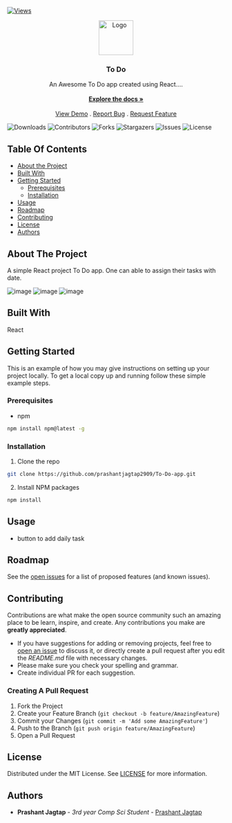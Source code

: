 [![Views](https://hits.seeyoufarm.com/api/count/incr/badge.svg?url=https%3A%2F%2Fgithub.com%2Fprashantjagtap2909%2FTo-Do-app&count_bg=%2379C83D&title_bg=%23555555&icon=&icon_color=%23E7E7E7&title=Views&edge_flat=false)](https://hits.seeyoufarm.com)
<br/>
<p align="center">
  <a href="https://github.com/prashantjagtap2909/To-Do-app">
    <img src="https://github.com/prashantjagtap2909/To-Do-app/assets/93985255/51dfe227-3719-44b1-90aa-9a5ace396bd4" alt="Logo" width="80" height="80">
  </a>

  <h3 align="center">To Do  </h3>

  <p align="center">
    An Awesome To Do app created using React....
    <br/>
    <br/>
    <a href="https://github.com/prashantjagtap2909/To-Do-app"><strong>Explore the docs »</strong></a>
    <br/>
    <br/>
    <a href="https://github.com/prashantjagtap2909/To-Do-app">View Demo</a>
    .
    <a href="https://github.com/prashantjagtap2909/To-Do-app/issues">Report Bug</a>
    .
    <a href="https://github.com/prashantjagtap2909/To-Do-app/issues">Request Feature</a>
  </p>
</p>

![Downloads](https://img.shields.io/github/downloads/prashantjagtap2909/To-Do-app/total) ![Contributors](https://img.shields.io/github/contributors/prashantjagtap2909/To-Do-app?color=dark-green) ![Forks](https://img.shields.io/github/forks/prashantjagtap2909/To-Do-app?style=social) ![Stargazers](https://img.shields.io/github/stars/prashantjagtap2909/To-Do-app?style=social) ![Issues](https://img.shields.io/github/issues/prashantjagtap2909/To-Do-app) ![License](https://img.shields.io/github/license/prashantjagtap2909/To-Do-app) 

## Table Of Contents

* [About the Project](#about-the-project)
* [Built With](#built-with)
* [Getting Started](#getting-started)
  * [Prerequisites](#prerequisites)
  * [Installation](#installation)
* [Usage](#usage)
* [Roadmap](#roadmap)
* [Contributing](#contributing)
* [License](#license)
* [Authors](#authors)

## About The Project


A simple React project To Do app.
One can able to assign their tasks with date.

![image](https://github.com/prashantjagtap2909/To-Do-app/assets/93985255/51dfe227-3719-44b1-90aa-9a5ace396bd4)
![image](https://github.com/prashantjagtap2909/To-Do-app/assets/93985255/ebf33f1d-71db-4994-b5eb-1b7f800ae710)
![image](https://github.com/prashantjagtap2909/To-Do-app/assets/93985255/c3add5d6-4cac-46d0-90d4-d141b95204cb)

## Built With

React

## Getting Started

This is an example of how you may give instructions on setting up your project locally.
To get a local copy up and running follow these simple example steps.

### Prerequisites



* npm

```sh
npm install npm@latest -g
```

### Installation



 1. Clone the repo

```sh
git clone https://github.com/prashantjagtap2909/To-Do-app.git
```

2. Install NPM packages

```sh
npm install
```



## Usage

+ button to add daily task

## Roadmap

See the [open issues](https://github.com/prashantjagtap2909/To-Do-app/issues) for a list of proposed features (and known issues).

## Contributing

Contributions are what make the open source community such an amazing place to be learn, inspire, and create. Any contributions you make are **greatly appreciated**.
* If you have suggestions for adding or removing projects, feel free to [open an issue](https://github.com/prashantjagtap2909/To-Do-app/issues/new) to discuss it, or directly create a pull request after you edit the *README.md* file with necessary changes.
* Please make sure you check your spelling and grammar.
* Create individual PR for each suggestion.


### Creating A Pull Request

1. Fork the Project
2. Create your Feature Branch (`git checkout -b feature/AmazingFeature`)
3. Commit your Changes (`git commit -m 'Add some AmazingFeature'`)
4. Push to the Branch (`git push origin feature/AmazingFeature`)
5. Open a Pull Request

## License

Distributed under the MIT License. See [LICENSE](https://github.com/prashantjagtap2909/To-Do-app/blob/main/LICENSE.md) for more information.

## Authors

* **Prashant Jagtap** - *3rd year Comp Sci Student* - [Prashant Jagtap](https://github.com/prashantjagtap2909/) 



